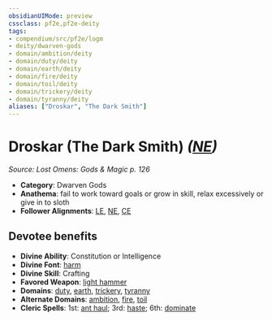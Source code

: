 ```yaml
---
obsidianUIMode: preview
cssclass: pf2e,pf2e-deity
tags:
- compendium/src/pf2e/logm
- deity/dwarven-gods
- domain/ambition/deity
- domain/duty/deity
- domain/earth/deity
- domain/fire/deity
- domain/toil/deity
- domain/trickery/deity
- domain/tyranny/deity
aliases: ["Droskar", "The Dark Smith"]
---
```

# Droskar (The Dark Smith) *([NE](rules/traits/ne-b1.md "Neutral Evil Alignment Trait"))*  
*Source: Lost Omens: Gods & Magic p. 126*  

- **Category**: Dwarven Gods
- **Anathema**: fail to work toward goals or grow in skill, relax excessively or give in to sloth
- **Follower Alignments**: [LE](rules/traits/le-b1.md "Lawful Evil Alignment Trait"), [NE](rules/traits/ne-b1.md "Neutral Evil Alignment Trait"), [CE](rules/traits/ce-b1.md "Chaotic Evil Alignment Trait")

## Devotee benefits

- **Divine Ability**: Constitution or Intelligence
- **Divine Font**: [harm](compendium/spells/harm.md)
- **Divine Skill**: Crafting
- **Favored Weapon**: [light hammer](compendium/equipment/items/light-hammer.md)
- **Domains**: [duty](compendium/setting/domains.md#Duty), [earth](compendium/setting/domains.md#Earth), [trickery](compendium/setting/domains.md#Trickery), [tyranny](compendium/setting/domains.md#Tyranny)
- **Alternate Domains**: [ambition](compendium/setting/domains.md#Ambition), [fire](compendium/setting/domains.md#Fire), [toil](compendium/setting/domains.md#Toil)
- **Cleric Spells**: 1st: [ant haul](compendium/spells/ant-haul.md); 3rd: [haste](compendium/spells/haste.md); 6th: [dominate](compendium/spells/dominate.md)